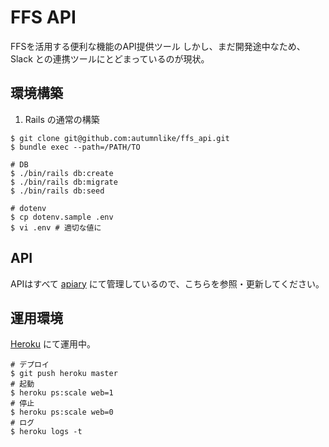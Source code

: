 # FFS API

FFSを活用する便利な機能のAPI提供ツール
しかし、まだ開発途中なため、Slack との連携ツールにとどまっているのが現状。

## 環境構築

1. Rails の通常の構築
```
$ git clone git@github.com:autumnlike/ffs_api.git
$ bundle exec --path=/PATH/TO

# DB
$ ./bin/rails db:create
$ ./bin/rails db:migrate
$ ./bin/rails db:seed

# dotenv
$ cp dotenv.sample .env
$ vi .env # 適切な値に
```

## API

APIはすべて [apiary](https://sakiyoshi.docs.apiary.io/#reference/0/0) にて管理しているので、こちらを参照・更新してください。

## 運用環境

[Heroku](https://dashboard.heroku.com/apps) にて運用中。

```
# デプロイ
$ git push heroku master
# 起動
$ heroku ps:scale web=1
# 停止
$ heroku ps:scale web=0
# ログ
$ heroku logs -t
```
